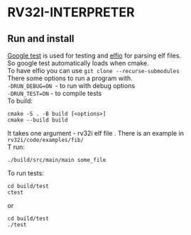 # RV32I-INTERPRETER   
## Run and install   
[Google test](https://google.github.io/googletest/) is used for testing and [elfio](https://github.com/serge1/ELFIO) for parsing elf files.   
So google test automatically loads when cmake.   
To have elfio you can use `git clone --recurse-submodules`   
There some options to run a program with.    
`-DRUN_DEBUG=ON `- to run with debug options   
`-DRUN_TEST=ON` - to compile tests   
To build:   
```
cmake -S . -B build [<options>]
cmake --build build
```
It takes one argument - rv32i elf file . There is an example in `rv32i/code/examples/fib/`   
T run:   
```
./build/src/main/main some_file
```
To run tests:   
```
cd build/test
ctest
```
or   
```
cd build/test
./test
```
